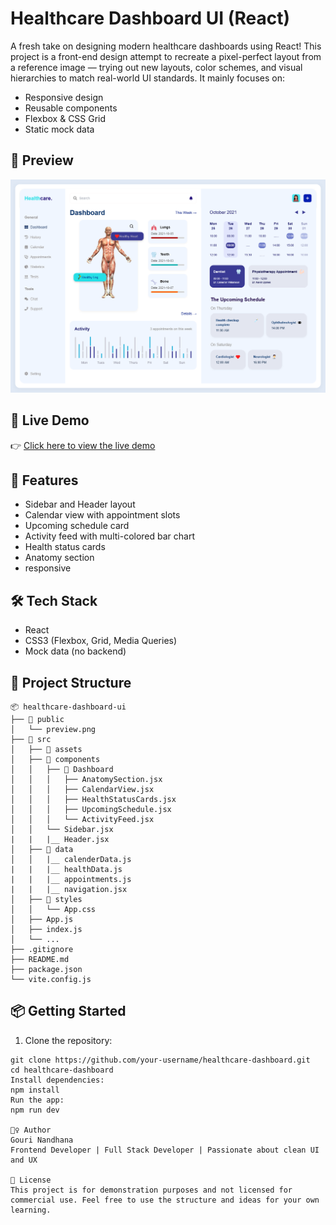 # Healthcare Dashboard UI (React)

 A fresh take on designing modern healthcare dashboards using React! This project is a front-end design attempt to recreate a pixel-perfect layout from a reference image — trying out new layouts, color schemes, and visual hierarchies to match real-world UI standards. It mainly focuses on:

- Responsive design
- Reusable components
- Flexbox & CSS Grid
- Static mock data

## 📸 Preview

![Dashboard Preview](./src/assets/preview.png)

## 🚀 Live Demo

👉 [Click here to view the live demo]([https://your-live-demo-link.netlify.app](https://fitpeo-healthcare.vercel.app/)) 

## 🚀 Features

- Sidebar and Header layout
- Calendar view with appointment slots
- Upcoming schedule card
- Activity feed with multi-colored bar chart
- Health status cards
- Anatomy section
- responsive

## 🛠️ Tech Stack

- React
- CSS3 (Flexbox, Grid, Media Queries)
- Mock data (no backend)

## 📂 Project Structure
```text
📦 healthcare-dashboard-ui
├── 📁 public
│   └── preview.png
├── 📁 src
│   ├── 📁 assets     
│   ├── 📁 components
│   │   ├── 📁 Dashboard
│   │   │   ├── AnatomySection.jsx
│   │   │   ├── CalendarView.jsx
│   │   │   ├── HealthStatusCards.jsx
│   │   │   ├── UpcomingSchedule.jsx
│   │   │   └── ActivityFeed.jsx
│   │   └── Sidebar.jsx
|   |   |__ Header.jsx
│   ├── 📁 data
│   │   |__ calenderData.js
|   |   |__ healthData.js
|   |   |__ appointments.js
|   |   |__ navigation.jsx
│   ├── 📁 styles
│   │   └── App.css
│   ├── App.js
│   ├── index.js
│   └── ...
├── .gitignore
├── README.md
├── package.json
└── vite.config.js
```


## 📦 Getting Started

1. Clone the repository:

```
git clone https://github.com/your-username/healthcare-dashboard.git
cd healthcare-dashboard
Install dependencies:
npm install
Run the app:
npm run dev

🙋‍♀️ Author
Gouri Nandhana
Frontend Developer | Full Stack Developer | Passionate about clean UI and UX

📄 License
This project is for demonstration purposes and not licensed for commercial use. Feel free to use the structure and ideas for your own learning.
